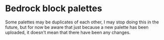 # Bedrock block palettes

Some palettes may be duplicates of each other,
I may stop doing this in the future, but for now be aware that just because a new palette has been uploaded, it doesn't mean that there have been any changes.